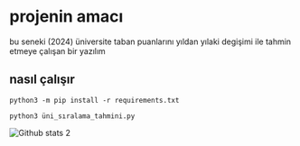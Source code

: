 # projenin amacı

bu seneki (2024) üniversite taban puanlarını yıldan yılaki degişimi ile tahmin etmeye çalışan bir yazılım

## nasıl çalışır 

`python3 -m pip install -r requirements.txt`

`python3 üni_sıralama_tahmini.py`

![Github stats 2](https://github-readme-stats.vercel.app/api?username=baverozmen&show_icons=true&theme=radical)
